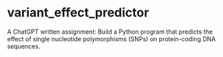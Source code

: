 # variant_effect_predictor
A ChatGPT written assignment: Build a Python program that predicts the effect of single nucleotide polymorphisms (SNPs) on protein-coding DNA sequences. 

